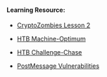 #### Learning Resource:

  * [CryptoZombies Lesson 2](https://cryptozombies.io/en/lesson/2/)

  * [HTB Machine-Optimum](https://app.hackthebox.com/machines/6)

  * [HTB Challenge-Chase](https://app.hackthebox.com/challenges/157)
  
  * [PostMessage Vulnerabilities](https://payatu.com/blog/anubhav.singh/postmessage-vulnerabilities) 
